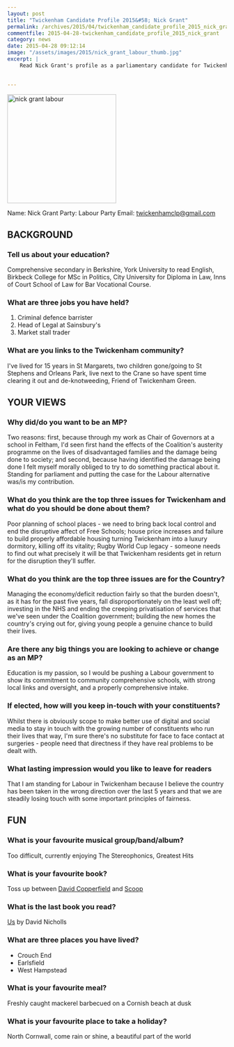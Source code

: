 ```yaml
---
layout: post
title: "Twickenham Candidate Profile 2015&#58; Nick Grant"
permalink: /archives/2015/04/twickenham_candidate_profile_2015_nick_grant.html
commentfile: 2015-04-28-twickenham_candidate_profile_2015_nick_grant
category: news
date: 2015-04-28 09:12:14
image: "/assets/images/2015/nick_grant_labour_thumb.jpg"
excerpt: |
    Read Nick Grant's profile as a parliamentary candidate for Twickenham.
    

---
```


<a href="/assets/images/2015/nick_grant_labour.jpg" title="See larger version of - nick grant labour"><img src="/assets/images/2015/nick_grant_labour_thumb.jpg" width="250" height="250" alt="nick grant labour" class="photo right" /></a>

Name: Nick Grant
Party: Labour Party
Email: <twickenhamclp@gmail.com>

BACKGROUND
----------

### Tell us about your education?

Comprehensive secondary in Berkshire, York University to read English, Birkbeck College for MSc in Politics, City University for Diploma in Law, Inns of Court School of Law for Bar Vocational Course.

### What are three jobs you have held?

1.  Criminal defence barrister
2.  Head of Legal at Sainsbury's
3.  Market stall trader

### What are you links to the Twickenham community?

I've lived for 15 years in St Margarets, two children gone/going to St Stephens and Orleans Park, live next to the Crane so have spent time clearing it out and de-knotweeding, Friend of Twickenham Green.

YOUR VIEWS
----------

### Why did/do you want to be an MP?

Two reasons: first, because through my work as Chair of Governors at a school in Feltham, I'd seen first hand the effects of the Coalition's austerity programme on the lives of disadvantaged families and the damage being done to society; and second, because having identified the damage being done I felt myself morally obliged to try to do something practical about it. Standing for parliament and putting the case for the Labour alternative was/is my contribution.

### What do you think are the top three issues for Twickenham and what do you should be done about them?

Poor planning of school places - we need to bring back local control and end the disruptive affect of Free Schools; house price increases and failure to build properly affordable housing turning Twickenham into a luxury dormitory, killing off its vitality; Rugby World Cup legacy - someone needs to find out what precisely it will be that Twickenham residents get in return for the disruption they'll suffer.

### What do you think are the top three issues are for the Country?

Managing the economy/deficit reduction fairly so that the burden doesn't, as it has for the past five years, fall disproportionately on the least well off; investing in the NHS and ending the creeping privatisation of services that we've seen under the Coalition government; building the new homes the country's crying out for, giving young people a genuine chance to build their lives.

### Are there any big things you are looking to achieve or change as an MP?

Education is my passion, so I would be pushing a Labour government to show its commitment to community comprehensive schools, with strong local links and oversight, and a properly comprehensive intake.

### If elected, how will you keep in-touch with your constituents?

Whilst there is obviously scope to make better use of digital and social media to stay in touch with the growing number of constituents who run their lives that way, I'm sure there's no substitute for face to face contact at surgeries - people need that directness if they have real problems to be dealt with.

### What lasting impression would you like to leave for readers

That I am standing for Labour in Twickenham because I believe the country has been taken in the wrong direction over the last 5 years and that we are steadily losing touch with some important principles of fairness.

FUN
---

### What is your favourite musical group/band/album?

Too difficult, currently enjoying The Stereophonics, Greatest Hits

### What is your favourite book?

Toss up between [David Copperfield](http://www.amazon.co.uk/Copperfield-Wordsworth-Classics-Charles-Dickens-x/dp/185326024X) and [Scoop](http://www.amazon.co.uk/Scoop-Evelyn-Waugh/dp/0141187492)

### What is the last book you read?

[Us](http://www.amazon.co.uk/Us-David-Nicholls/dp/0340897015) by David Nicholls

### What are three places you have lived?

-   Crouch End
-   Earlsfield
-   West Hampstead

### What is your favourite meal?

Freshly caught mackerel barbecued on a Cornish beach at dusk

### What is your favourite place to take a holiday?

North Cornwall, come rain or shine, a beautiful part of the world
